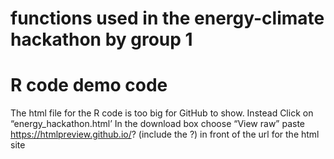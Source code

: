 # functions used in the energy-climate hackathon by group 1


# R code demo code
The html file for the R code is too big for GitHub to show. Instead
Click on “energy_hackathon.html’
In the download box choose “View raw”
paste https://htmlpreview.github.io/? (include the ?) in front of the url for the html site



